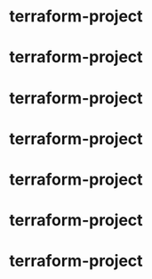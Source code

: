# terraform-project
# terraform-project
# terraform-project
# terraform-project
# terraform-project
# terraform-project
# terraform-project
